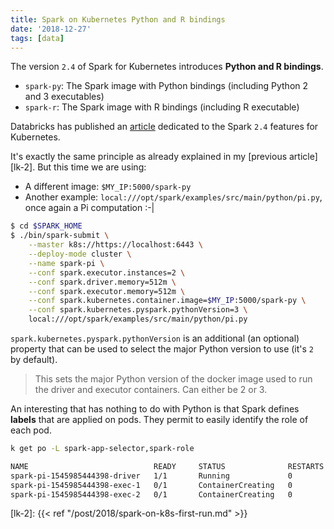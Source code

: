 ```yaml
---
title: Spark on Kubernetes Python and R bindings
date: '2018-12-27'
tags: [data]
---
```


The version `2.4` of Spark for Kubernetes introduces **Python and R bindings**.

- `spark-py`: The Spark image with Python bindings (including Python 2 and 3 executables)
- `spark-r`: The Spark image with R bindings (including R executable)

Databricks has published an [article][lk-1] dedicated to the Spark `2.4` features for Kubernetes. 

It's exactly the same principle as already explained in my [previous article][lk-2]. But this time we are using:

- A different image: `$MY_IP:5000/spark-py`
- Another example: `local:///opt/spark/examples/src/main/python/pi.py`, once again a Pi computation :-|

```bash
$ cd $SPARK_HOME
$ ./bin/spark-submit \
    --master k8s://https://localhost:6443 \
    --deploy-mode cluster \
    --name spark-pi \
    --conf spark.executor.instances=2 \
    --conf spark.driver.memory=512m \
    --conf spark.executor.memory=512m \
    --conf spark.kubernetes.container.image=$MY_IP:5000/spark-py \
    --conf spark.kubernetes.pyspark.pythonVersion=3 \
    local:///opt/spark/examples/src/main/python/pi.py
```

`spark.kubernetes.pyspark.pythonVersion` is an additional (an optional) property that can be used to select the major Python version to use (it's `2` by default).

> This sets the major Python version of the docker image used to run the driver and executor containers. Can either be 2 or 3.

An interesting that has nothing to do with Python is that Spark defines **labels** that are applied on pods. They permit to easily identify the role of each pod.

```bash
k get po -L spark-app-selector,spark-role

NAME                            READY     STATUS              RESTARTS   AGE       SPARK-APP-SELECTOR                       SPARK-ROLE
spark-pi-1545985444398-driver   1/1       Running             0          11s       spark-344f13ea0f904c27a3cb510d5590ba80   driver
spark-pi-1545985444398-exec-1   0/1       ContainerCreating   0          0s        spark-application-1545985455669          executor
spark-pi-1545985444398-exec-2   0/1       ContainerCreating   0          0s        spark-application-1545985455669          executor
```
[lk-1]: https://databricks.com/blog/2018/09/26/whats-new-for-apache-spark-on-kubernetes-in-the-upcoming-apache-spark-2-4-release.html
[lk-2]: {{< ref "/post/2018/spark-on-k8s-first-run.md" >}}